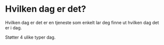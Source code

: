 # Hvilken dag er det?

Hvilken dag er det er en tjeneste som enkelt lar deg finne ut hvilken dag det er i dag. 

Støtter 4 ulike typer dag.
